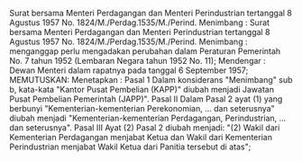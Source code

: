  Surat bersama Menteri Perdagangan dan Menteri Perindustrian tertanggal 8 Agustus 1957 No. 1824/M./Perdag.1535/M./Perind. Menimbang : Surat bersama Menteri Perdagangan dan Menteri Perindustrian tertanggal 8 Agustus 1957 No. 1824/M./Perdag.1535/M./Perind. Menimbang : menganggap perlu mengadakan perubahan dalam Peraturan Pemerintah No. 7 tahun 1952 (Lembaran Negara tahun 1952 No. 11); Mendengar : Dewan Menteri dalam rapatnya pada tanggal 6 September 1957;
MEMUTUSKAN:
 Menetapkan : Pasal 1 Dalam konsiderans "Menimbang" sub b, kata-kata "Kantor Pusat Pembelian (KAPP)" diubah menjadi Jawatan Pusat Pembelian Pemerintah (JAPP)". Pasal II Dalam Pasal 2 ayat (1) yang berbunyi "Kementerian-kementerian Perekonomian, ... dan seterusnya" diubah menjadi "Kementerian-kementerian Perdagangan, Perindustrian, ... dan seterusnya". Pasal III Ayat (2) Pasal 2 diubah menjadi: "(2) Wakil dari Kementerian Perdagangan menjabat Ketua dan Wakil dari Kementerian Perindustrian menjabat Wakil Ketua dari Panitia tersebut di atas";